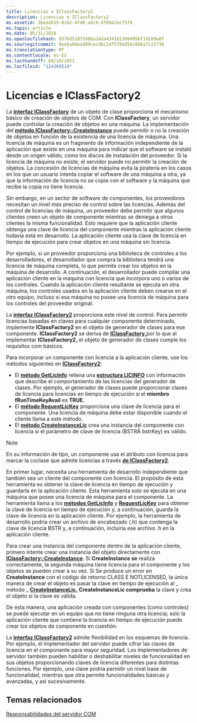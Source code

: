```yaml
---
title: Licencias e IClassFactory2
description: Licencias e IClassFactory2
ms.assetid: 2bead555-8c62-4f48-a4c6-6f0942ec75f8
ms.topic: article
ms.date: 05/31/2018
ms.openlocfilehash: 9376d5187588ba14da434161309409bf1d189a8f
ms.sourcegitcommit: 9eebab0ead09cecdbc24f5f84d56c8b6a7c22736
ms.translationtype: MT
ms.contentlocale: es-ES
ms.lasthandoff: 09/10/2021
ms.locfileid: "124369519"
---
```

# <a name="licensing-and-iclassfactory2"></a>Licencias e IClassFactory2

La [**interfaz IClassFactory**](/windows/win32/api/unknwn/nn-unknwn-iclassfactory) de un objeto de clase proporciona el mecanismo básico de creación de objetos de COM. Con **IClassFactory**, un servidor puede controlar la creación de objetos en una máquina. La implementación del [**método IClassFactory::CreateInstance**](/windows/desktop/api/Unknwn/nf-unknwn-iclassfactory-createinstance) puede permitir o no la creación de objetos en función de la existencia de una licencia de máquina. Una licencia de máquina es un fragmento de información independiente de la aplicación que existe en una máquina para indicar que el software se instaló desde un origen válido, como los discos de instalación del proveedor. Si la licencia de máquina no existe, el servidor puede no permitir la creación de objetos. La concesión de licencias de máquina evita la piratería en los casos en los que un usuario intenta copiar el software de una máquina a otra, ya que la información de licencia no se copia con el software y la máquina que recibe la copia no tiene licencia.

Sin embargo, en un sector de software de componentes, los proveedores necesitan un nivel más preciso de control sobre las licencias. Además del control de licencias de máquina, un proveedor debe permitir que algunos clientes creen un objeto de componente mientras se deniega a otros clientes la misma funcionalidad. Esto requiere que la aplicación cliente obtenga una clave de licencia del componente mientras la aplicación cliente todavía está en desarrollo. La aplicación cliente usa la clave de licencia en tiempo de ejecución para crear objetos en una máquina sin licencia.

Por ejemplo, si un proveedor proporciona una biblioteca de controles a los desarrolladores, el desarrollador que compra la biblioteca tendrá una licencia de máquina completa, lo que permite crear los objetos en la máquina de desarrollo. A continuación, el desarrollador puede compilar una aplicación cliente en la máquina con licencia que incorpora uno o varios de los controles. Cuando la aplicación cliente resultante se ejecuta en otra máquina, los controles usados en la aplicación cliente deben crearse en el otro equipo, incluso si esa máquina no posee una licencia de máquina para los controles del proveedor original.

La [**interfaz IClassFactory2**](/windows/desktop/api/OCIdl/nn-ocidl-iclassfactory2) proporciona este nivel de control. Para permitir licencias basadas en claves para cualquier componente determinado, implemente **IClassFactory2** en el objeto de generador de clases para ese componente. **IClassFactory2** se deriva de [**IClassFactory,**](/windows/win32/api/unknwn/nn-unknwn-iclassfactory)por lo que al implementar **IClassFactory2,** el objeto de generador de clases cumple los requisitos com básicos.

Para incorporar un componente con licencia a la aplicación cliente, use los métodos siguientes en [**IClassFactory2**](/windows/desktop/api/OCIdl/nn-ocidl-iclassfactory2):

-   El [**método GetLicInfo**](/windows/desktop/api/OCIdl/nf-ocidl-iclassfactory2-getlicinfo) rellena una [**estructura LICINFO**](/windows/win32/api/ocidl/ns-ocidl-licinfo) con información que describe el comportamiento de las licencias del generador de clases. Por ejemplo, el generador de clases puede proporcionar claves de licencia para licencias en tiempo de ejecución si el **miembro fRunTimeKeyAvail** es **TRUE.**
-   El [**método RequestLicKey**](/windows/desktop/api/OCIdl/nf-ocidl-iclassfactory2-requestlickey) proporciona una clave de licencia para el componente. Una licencia de máquina debe estar disponible cuando el cliente llama a este método.
-   El [**método CreateInstanceLic**](/windows/desktop/api/OCIdl/nf-ocidl-iclassfactory2-createinstancelic) crea una instancia del componente con licencia si el parámetro de clave de licencia (BSTRÂ bstrKey) es válido.

> [!Note]  
> En su información de tipo, un componente usa el atributo con licencia para marcar la coclase que admite licencias a través [**de IClassFactory2**](/windows/desktop/api/OCIdl/nn-ocidl-iclassfactory2).

 

En primer lugar, necesita una herramienta de desarrollo independiente que también sea un cliente del componente con licencia. El propósito de esta herramienta es obtener la clave de licencia en tiempo de ejecución y guardarla en la aplicación cliente. Esta herramienta solo se ejecuta en una máquina que posee una licencia de máquina para el componente. La herramienta llama a los [**métodos GetLicInfo**](/windows/desktop/api/OCIdl/nf-ocidl-iclassfactory2-getlicinfo) y [**RequestLicKey**](/windows/desktop/api/OCIdl/nf-ocidl-iclassfactory2-requestlickey) para obtener la clave de licencia en tiempo de ejecución y, a continuación, guarda la clave de licencia en la aplicación cliente. Por ejemplo, la herramienta de desarrollo podría crear un archivo de encabezado (.h) que contenga la clave de licencia BSTR y, a continuación, incluiría ese archivo .h en la aplicación cliente.

Para crear una instancia del componente dentro de la aplicación cliente, primero intente crear una instancia del objeto directamente con [**IClassFactory::CreateInstance**](/windows/desktop/api/Unknwn/nf-unknwn-iclassfactory-createinstance). Si **CreateInstance se** realiza correctamente, la segunda máquina tiene licencia para el componente y los objetos se pueden crear a su vez. Si Se produce un error en **CreateInstance** con el código de retorno CLASS E NOTLICENSED, la única manera de crear el objeto es pasar la clave en tiempo de ejecución al \_ método \_ [**CreateInstanceLic.**](/windows/desktop/api/OCIdl/nf-ocidl-iclassfactory2-createinstancelic) **CreateInstanceLic comprueba** la clave y crea el objeto si la clave es válida.

De esta manera, una aplicación creada con componentes (como controles) se puede ejecutar en un equipo que no tiene ninguna otra licencia; solo la aplicación cliente que contiene la licencia en tiempo de ejecución puede crear los objetos de componente en cuestión.

La [**interfaz IClassFactory2**](/windows/desktop/api/OCIdl/nn-ocidl-iclassfactory2) admite flexibilidad en los esquemas de licencia. Por ejemplo, el implementador del servidor puede cifrar las claves de licencia en el componente para mayor seguridad. Los implementadores de servidor también pueden habilitar o deshabilitar niveles de funcionalidad en sus objetos proporcionando claves de licencia diferentes para distintas funciones. Por ejemplo, una clave podría permitir un nivel base de funcionalidad, mientras que otra permite funcionalidades básicas y avanzadas, y así sucesivamente.

## <a name="related-topics"></a>Temas relacionados

<dl> <dt>

[Responsabilidades del servidor COM](com-server-responsibilities.md)
</dt> </dl>

 

 